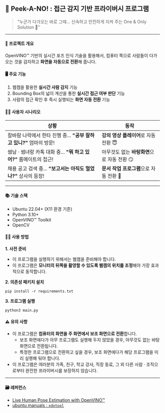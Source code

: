 ## 🛑 Peek-A-NO! : 접근 감지 기반 프라이버시 프로그램

> "누군가 다가오는 바로 그때... 신속하고 안전하게 지켜 주는 One & Only Solution 🤫"

---

#### 📝 프로젝트 개요

OpenVINO™ 기반의 실시간 포즈 인식 기술을 활용해서, 컴퓨터 쪽으로 사람들이 다가오는 것을 감지하고 **화면을 자동으로 전환**해 줍니다.

#### 🖥️ 주요 기능

1. 웹캠을 활용한 **실시간 사람 감지** 기능
2. Bounding Box의 넓이 계산을 통한 **실시간 접근 여부 판단** 기능
3. 사람의 접근 확인 후 즉시 실행되는 **화면 자동 전환** 기능

#### 🧑‍🏫 사용자 시나리오

| 상황 | 동작 |
| - | - |
| 칼바람 나락에서 한타 진행 중... **"공부 잘하고 있니?"** 엄마의 방문! | **강의 영상 플레이어**로 자동 전환 😇 |
| 썸남 · 썸녀랑 카톡 대화 중... **"뭐 하고 있어?"** 룸메이트의 접근! | 아무것도 없는 **바탕화면**으로 자동 전환 😏 |
| 채용 공고 검색 중... **"보고서는 아직도 멀었나?"** 상사의 등장! | **문서 작업 프로그램**으로 자동 전환 🥹 |

---

#### 📚 기술 스택

- Ubuntu 22.04+ (X11 환경 기준)
- Python 3.10+
- OpenVINO™ Toolkit
- OpenCV

#### 🧑‍💻 사용 방법

**1. 사전 준비**
   - 이 프로그램을 실행하기 위해서는 웹캠을 준비해야 합니다.
   - 이 프로그램은 **모니터의 뒤쪽을 촬영할 수 있도록 웹캠의 위치를 조정**해야 가장 효과적으로 동작합니다.

**2. 의존성 패키치 설치**
   ```shell
   pip install -r requirements.txt
   ```

**3. 프로그램 실행**
   ```shell
   python3 main.py
   ```

#### ⚠️ 유의 사항

- 이 프로그램은 **컴퓨터의 화면을 주 화면에서 보조 화면으로 전환**합니다.
   - 보조 화면에다가 아무 프로그램도 실행해 두지 않았을 경우, 아무것도 없는 바탕화면으로 전환됩니다.
   - 특정한 프로그램으로 전환하고 싶을 경우, 보조 화면에다가 해당 프로그램을 미리 실행해 둬야 합니다.
- 이 프로그램은 여러분의 가족, 친구, 학교 강사, 직장 동료, 그 외 다른 사람 · 조직으로부터 완전한 프라이버시를 보장하지 않습니다.

---

#### 🗃️ 레퍼런스

- [Live Human Pose Estimation with OpenVINO™](https://github.com/openvinotoolkit/openvino_notebooks/tree/latest/notebooks/pose-estimation-webcam)
- [ubuntu manuals : `xdotool`](https://manpages.ubuntu.com/manpages/jammy/en/man1/xdotool.1.html)
